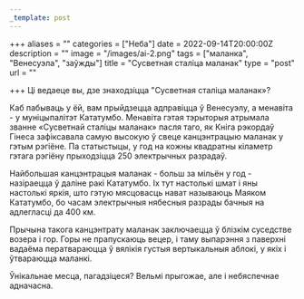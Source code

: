 ```yaml
---
_template: post
---
```


+++
aliases = ""
categories = ["Неба"]
date = 2022-09-14T20:00:00Z
description = ""
image = "/images/ai-2.png"
tags = ["маланка", "Венесуэла", "заўжды"]
title = "Сусветная сталіца маланак"
type = "post"
url = ""

+++
Ці ведаеце вы, дзе знаходзіцца "Сусветная сталіца маланак»?  
  
Каб пабываць у ёй, вам прыйдзецца адправіцца ў Венесуэлу, а менавіта - у муніцыпалітэт Кататумбо. Менавіта гэтая тэрыторыя атрымала званне «Сусветнай сталіцы маланак» пасля таго, як Кніга рэкордаў Гінеса зафіксавала самую высокую ў свеце канцэнтрацыю маланак у гэтым рэгіёне. Па статыстыцы, у год на кожны квадратны кіламетр гэтага рэгіёну прыходзіцца 250 электрычных разрадаў.  
  
Найбольшая канцэнтрацыя маланак - больш за мільён у год - назіраецца ў даліне ракі Кататумбо. Іх тут настолькі шмат і яны настолькі яркія, што гэтую мясцовасць нават называюць Маяком Кататумбо, бо часам электрычныя нябесныя разрады бачныя на адлегласці да 400 км.  
  
Прычына такога канцэнтрату маланак заключаецца ў блізкім суседстве возера і гор. Горы не прапускаюць вецер, і таму выпарэння з паверхні вадаёма ператвараюцца ў вялікія густыя вертыкальныя аблокі, у якіх і ўтвараюцца маланкі.  
  
Ўнікальнае месца, пагадзіцеся? Вельмi прыгожае, але і небяспечнае адначасна.
